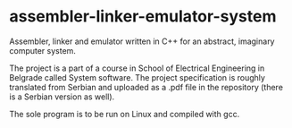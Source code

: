 # assembler-linker-emulator-system
Assembler, linker and emulator written in C++ for an abstract, imaginary computer system.

The project is a part of a course in School of Electrical Engineering in Belgrade called System software. The project specification is roughly translated from Serbian
and uploaded as a .pdf file in the repository (there is a Serbian version as well).

The sole program is to be run on Linux and compiled with gcc.
